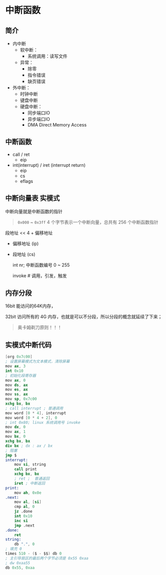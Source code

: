 # 中断函数

## 简介

- 内中断
    - 软中断：
        - 系统调用：读写文件
    - 异常：
        - 除零
        - 指令错误
        - 缺页错误
- 外中断：
    - 时钟中断
    - 键盘中断
    - 硬盘中断：
        - 同步端口IO
        - 异步端口IO
        - DMA Direct Memory Access


## 中断函数

* call / ret
    * eip
* int(interrupt) / iret (interrupt return)
    - eip
    - cs
    - eflags


## 中断向量表 实模式

中断向量就是中断函数的指针

> `0x000` ~ `0x3ff` 
4 个字节表示一个中断向量，总共有 256 个中断函数指针

段地址 << 4 + 偏移地址

* 偏移地址 (ip)
* 段地址 (cs)

    int nr; 中断函数编号 0 ~ 255

    invoke # 调用，引发，触发


## 内存分段

16bit 能访问的64K内存，

32bit 访问所有的 4G 内存，也就是可以不分段，所以分段的概念就延续了下来；

> 奥卡姆剃刀原则！！！


## 实模式中断代码

```s
[org 0x7c00]
; 设置屏幕模式为文本模式，清除屏幕
mov ax, 3
int 0x10
; 初始化段寄存器
mov ax, 0
mov ds, ax
mov es, ax
mov ss, ax
mov sp, 0x7c00
xchg bx, bx
; call interrupt ; 普通调用
mov word [0 * 4], interrupt
mov word [0 * 4 + 2], 0
; int 0x80; linux 系统调用号 invoke
mov dx, 0
mov ax, 1
mov bx, 0
xchg bx, bx
div bx ; dx : ax / bx
; 阻塞
jmp $
interrupt:
    mov si, string
    call print
    xchg bx, bx
    ; ret ;  普通返回
    iret ; 中断返回
print:
    mov ah, 0x0e
.next:
    mov al, [si]
    cmp al, 0
    jz .done
    int 0x10
    inc si
    jmp .next
.done:
    ret
string:
    db ".", 0
; 填充 0
times 510 - ($ - $$) db 0
; 主引导扇区的最后两个字节必须是 0x55 0xaa
; dw 0xaa55
db 0x55, 0xaa
```